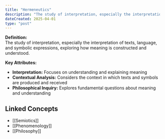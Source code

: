 ```yaml
---
title: "Hermeneutics"
description: "The study of interpretation, especially the interpretation of texts, language, and symbolic expressions, exploring how meaning is constructed and understood."
dateCreated: 2025-04-01
type: "post"
---
```


**Definition:**  
The study of interpretation, especially the interpretation of texts, language, and symbolic expressions, exploring how meaning is constructed and understood.

**Key Attributes:**  
- **Interpretation:** Focuses on understanding and explaining meaning  
- **Contextual Analysis:** Considers the context in which texts and symbols are produced and received  
- **Philosophical Inquiry:** Explores fundamental questions about meaning and understanding

## Linked Concepts
- [[Semiotics]]
- [[Phenomenology]]
- [[Philosophy]]
